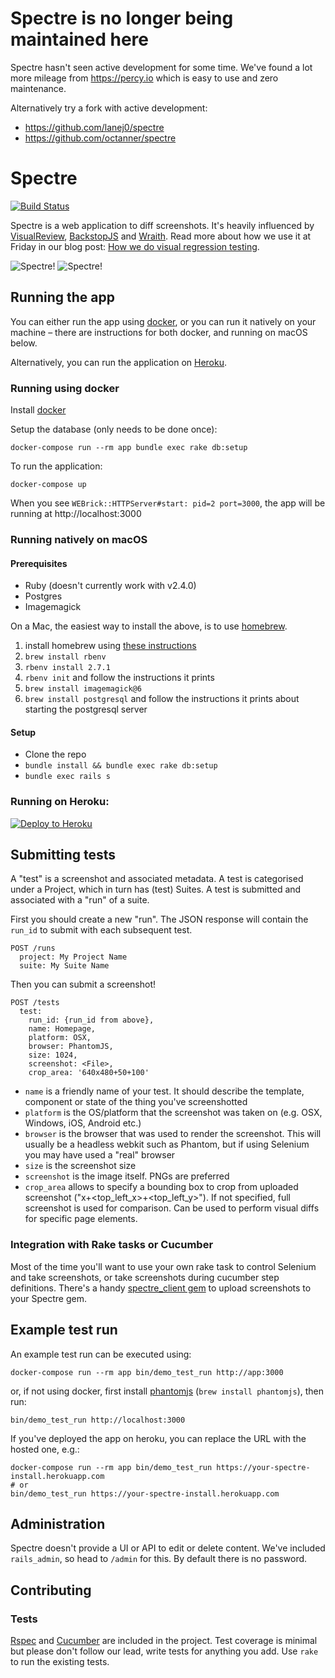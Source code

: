 # Spectre is no longer being maintained here

Spectre hasn't seen active development for some time. We've found a lot more mileage from https://percy.io which is easy to use and zero maintenance.

Alternatively try a fork with active development:
* https://github.com/lanej0/spectre
* https://github.com/octanner/spectre

# Spectre

[![Build Status](https://travis-ci.org/wearefriday/spectre.svg?branch=master)](https://travis-ci.org/wearefriday/spectre)

Spectre is a web application to diff screenshots. It's heavily influenced by [VisualReview](https://github.com/xebia/VisualReview), [BackstopJS](https://github.com/garris/BackstopJS) and [Wraith](https://github.com/BBC-News/wraith). Read more about how we use it at Friday in our blog post: [How we do visual regression testing](https://medium.com/friday-people/how-we-do-visual-regression-testing-af63fa8b8eb1).

![Spectre!](spectre_screenshot_1.png)
![Spectre!](spectre_screenshot_2.png)

## Running the app

You can either run the app using [docker](https://www.docker.com), or you can run it natively on your machine – there are instructions for both docker,
and running on macOS below.

Alternatively, you can run the application on [Heroku](https://www.heroku.com/).

### Running using docker

Install [docker](https://www.docker.com/products/docker)

Setup the database (only needs to be done once):

    docker-compose run --rm app bundle exec rake db:setup

To run the application:

    docker-compose up

When you see `WEBrick::HTTPServer#start: pid=2 port=3000`, the app will be running at http://localhost:3000

### Running natively on macOS

#### Prerequisites

* Ruby (doesn't currently work with v2.4.0)
* Postgres
* Imagemagick

On a Mac, the easiest way to install the above, is to use [homebrew](http://brew.sh/).

1. install homebrew using [these instructions](http://brew.sh/)
1. `brew install rbenv`
1. `rbenv install 2.7.1`
1. `rbenv init` and follow the instructions it prints
1. `brew install imagemagick@6`
1. `brew install postgresql` and follow the instructions it prints about starting the postgresql server

#### Setup

* Clone the repo
* `bundle install && bundle exec rake db:setup`
* `bundle exec rails s`

### Running on Heroku:

[![Deploy to Heroku](https://www.herokucdn.com/deploy/button.svg)](https://heroku.com/deploy)

## Submitting tests

A "test" is a screenshot and associated metadata. A test is categorised under a Project, which in turn has (test) Suites. A test is submitted and associated with a "run" of a suite.

First you should create a new "run". The JSON response will contain the `run_id` to submit with each subsequent test.

    POST /runs
      project: My Project Name
      suite: My Suite Name

Then you can submit a screenshot!

    POST /tests
      test:
        run_id: {run_id from above},
        name: Homepage,
        platform: OSX,
        browser: PhantomJS,
        size: 1024,
        screenshot: <File>,
        crop_area: '640x480+50+100'

* `name` is a friendly name of your test. It should describe the template, component or state of the thing you've screenshotted
* `platform` is the OS/platform that the screenshot was taken on (e.g. OSX, Windows, iOS, Android etc.)
* `browser` is the browser that was used to render the screenshot. This will usually be a headless webkit such as Phantom, but if using Selenium you may have used a "real" browser
* `size` is the screenshot size
* `screenshot` is the image itself. PNGs are preferred
* `crop_area` allows to specify a bounding box to crop from uploaded screenshot ("<width>x<height>+<top_left_x>+<top_left_y>"). If not specified, full screenshot is used for comparison. Can be used to perform visual diffs for specific page elements.

### Integration with Rake tasks or Cucumber

Most of the time you'll want to use your own rake task to control Selenium and take screenshots, or take screenshots during cucumber step definitions. There's a handy [spectre_client gem](https://github.com/wearefriday/spectre_client) to upload screenshots to your Spectre gem.

## Example test run

An example test run can be executed using:

    docker-compose run --rm app bin/demo_test_run http://app:3000

or, if not using docker, first install [phantomjs](http://phantomjs.org/) (`brew install phantomjs`), then run:

    bin/demo_test_run http://localhost:3000

If you've deployed the app on heroku, you can replace the URL with the hosted one, e.g.:

    docker-compose run --rm app bin/demo_test_run https://your-spectre-install.herokuapp.com
    # or
    bin/demo_test_run https://your-spectre-install.herokuapp.com

## Administration

Spectre doesn't provide a UI or API to edit or delete content. We've included `rails_admin`, so head to `/admin` for this. By default there is no password.

## Contributing

### Tests

[Rspec](http://rspec.info/) and [Cucumber](https://cucumber.io) are included in the project.
Test coverage is minimal but please don't follow our lead, write tests for anything you add. Use `rake` to run the existing tests.
